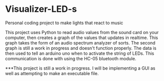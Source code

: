 # Visualizer-LED-s
Personal coding project to make lights that react to music

This project uses Python to read audio values from the sound card on your computer,
then creates a graph of the values that updates in realtime. This graph takes the form of 
an audio spectrum analyzer of sorts. The second graph is still a work in progress and doesn't function
properly. The data is then used to tell an arduino uno when to activate the string of LEDs. 
This communication is done with using the HC-05 bluetooth module.

***This project is still a work in progress. I will be implementing a GUI as well as
attempting to make an executable file.
